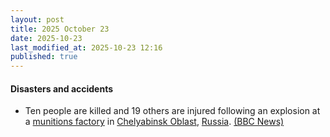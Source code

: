 ```yaml
---
layout: post
title: 2025 October 23
date: 2025-10-23
last_modified_at: 2025-10-23 12:16
published: true
---
```



#### Disasters and accidents

* Ten people are killed and 19 others are injured following an explosion at a [munitions factory](https://en.wikipedia.org/wiki/Munitions_factory "Munitions factory") in [Chelyabinsk Oblast](https://en.wikipedia.org/wiki/Chelyabinsk_Oblast "Chelyabinsk Oblast"), [Russia](https://en.wikipedia.org/wiki/Russia "Russia"). [(BBC News)](https://www.bbc.co.uk/news/articles/ckgzx82p1x5o)
